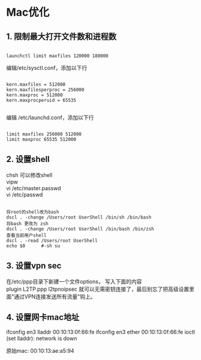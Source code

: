 Mac优化
============================

## 1. 限制最大打开文件数和进程数

<code>
launchctl limit maxfiles 120000 180000
</code>

编辑/etc/sysctl.conf，添加以下行

<code>
kern.maxfiles = 512000  
kern.maxfilesperproc = 256000  
kern.maxproc = 512000  
kern.maxprocperuid = 65535  
  
</code>


编辑 /etc/launchd.conf，添加以下行

<code>
limit maxfiles 256000 512000  
limit maxproc 65535 512000  
</code>


## 2. 设置shell

chsh 可以修改shell  
vipw  
vi /etc/master.passwd  
vi /etc/passwd  


<code>
将root的shell改为bash  
dscl . -change /Users/root UserShell /bin/sh /bin/bash  
将bash 更改为 zsh  
dscl . -change /Users/root UserShell /bin/bash /bin/zsh  
查看当前用户shell
dscl . -read /Users/root UserShell  
echo $0      #-sh su   
</code>

## 3. 设置vpn sec
在/etc/ppp目录下新建一个文件options， 写入下面的内容  
plugin L2TP.ppp l2tpnoipsec 
就可以无需密钥连接了，最后别忘了把高级设置里面"通过VPN连接发送所有流量"钩上。  

## 4. 设置网卡mac地址
ifconfig en3 lladdr 00:10:13:0f:66:fe
ifconfig en3 ether 00:10:13:0f:66:fe
ioctl (set lladdr): network is down

原始mac:
00:10:13:ae:a5:94
